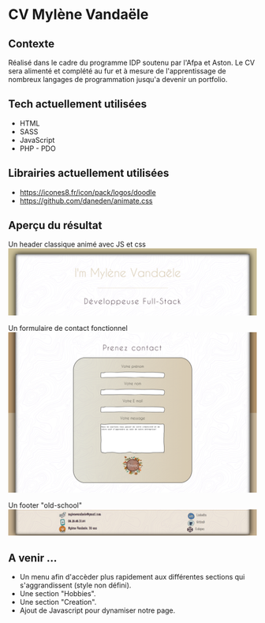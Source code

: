 # CV Mylène Vandaële

## Contexte

Réalisé dans le cadre du programme IDP soutenu par l'Afpa et Aston. Le CV sera alimenté et complété au fur et à mesure de l'apprentissage de nombreux langages de programmation jusqu'a devenir un portfolio.

## Tech actuellement utilisées

* HTML
* SASS
* JavaScript
* PHP - PDO

## Librairies actuellement utilisées

* https://icones8.fr/icon/pack/logos/doodle
* https://github.com/daneden/animate.css

## Aperçu du résultat

Un header classique animé avec JS et css
![En-tête](images/h1.png "En-tête")

Un formulaire de contact fonctionnel
![Formulaire-de-contact](images/formulaire_contact.png "Formulaire de contact fonctionnel")

Un footer "old-school"
![Footer](images/footer.png "Footer")

## A venir ...

* Un menu afin d'accèder plus rapidement aux différentes sections qui s'aggrandissent (style non défini).
* Une section "Hobbies".
* Une section "Creation".
* Ajout de Javascript pour dynamiser notre page.
